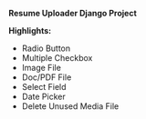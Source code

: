 **Resume Uploader Django Project**

**Highlights:**
  * Radio Button
  * Multiple Checkbox
  * Image File
  * Doc/PDF File
  * Select Field
  * Date Picker
  * Delete Unused Media File

